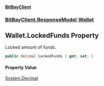 #### [BitBayClient](./index.md 'index')
### [BitBayClient.ResponseModel](./BitBayClient-ResponseModel.md 'BitBayClient.ResponseModel').[Wallet](./BitBayClient-ResponseModel-Wallet.md 'BitBayClient.ResponseModel.Wallet')
## Wallet.LockedFunds Property
Locked amount of funds.  
```csharp
public decimal LockedFunds { get; set; }
```
#### Property Value
[System.Decimal](https://docs.microsoft.com/en-us/dotnet/api/System.Decimal 'System.Decimal')  
